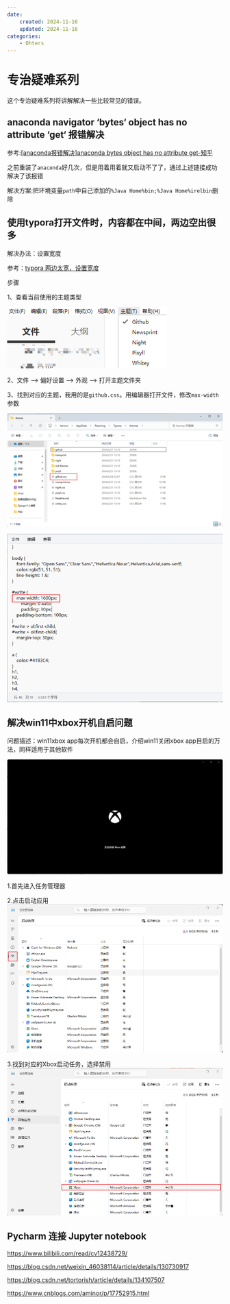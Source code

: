 ```yaml
---
date:
    created: 2024-11-16
    updated: 2024-11-16
categories:
    - Ohters
---
```

# 专治疑难系列

这个专治疑难系列将讲解解决一些比较常见的错误。
<!-- more -->

## anaconda navigator ‘bytes‘ object has no attribute ‘get‘ 报错解决

参考:[[anaconda报错解决]anaconda bytes object has no attribute get-知乎](https://zhuanlan.zhihu.com/p/654021556)

之前重装了`anaconda`好几次，但是用着用着就又启动不了了，通过上述链接成功解决了该报错

解决方案:把环境变量`path`中自己添加的`%Java Home%bin;%Java Home%irelbin`删除



## 使用typora打开文件时，内容都在中间，两边空出很多

解决办法：设置宽度

参考：[typora  两边太宽，设置宽度](https://www.cnblogs.com/wangzy-Zj/p/13131833.html)

步骤

1、查看当前使用的主题类型

![](../../PageImage/Pasted%20image%2020240928222011.png)

2、文件 --> 偏好设置 --> 外观 --> 打开主题文件夹

3、找到对应的主题，我用的是`github.css`。用编辑器打开文件，修改`max-width`参数

![](../../PageImage/Pasted%20image%2020240928222219.png)

![](../../PageImage/Pasted%20image%2020240928222252.png)





## 解决win11中xbox开机自启问题

问题描述：win11xbox app每次开机都会自启，介绍win11关闭xbox app目启的万法，同样适用于其他软件

![](../../PageImage/Pasted%20image%2020241014153028.png)

1.首先进入任务管理器

2.点击启动应用
![](../../PageImage/Pasted%20image%2020241014152905.png)

3.找到对应的Xbox启动任务，选择禁用
![](../../PageImage/Pasted%20image%2020241014153103.png)



## Pycharm 连接 Jupyter notebook

https://www.bilibili.com/read/cv12438729/

https://blog.csdn.net/weixin_46038114/article/details/130730917

https://blog.csdn.net/tortorish/article/details/134107507

https://www.cnblogs.com/aminor/p/17752915.html